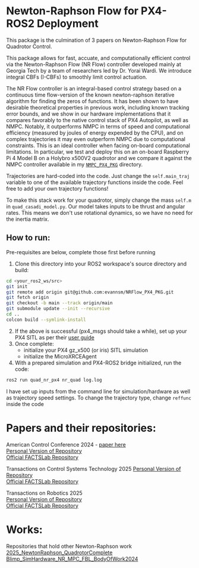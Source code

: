 # Newton-Raphson Flow for PX4-ROS2 Deployment
This package is the culmination of 3 papers on Newton-Raphson Flow for Quadrotor Control.

This package allows for fast, accuate, and computationally efficient control via the Newton-Raphson Flow (NR Flow) controller developed mainly at Georgia Tech by a team of researchers led by Dr. Yorai Wardi. We introduce integral CBFs (I-CBFs) to smoothly limit control actuation.

The NR Flow controller is an integral-based control strategy based on a continuous time flow-version of the known newton-raphson iterative algorithm for finding the zeros of functions. It has been shown to have desirable theoretical properties in previous work, including known tracking error bounds, and we show in our hardware implementations that it compares favorably to the native control stack of PX4 Autopilot, as well as NMPC. Notably, it outperforms NMPC in terms of speed and computational efficiency (measured by joules of energy expended by the CPU), and on complex trajectories it may even outperform NMPC due to computational constraints. This is an ideal controller when facing on-board computational limitations. In particular, we test and deploy this on an on-board Raspberry Pi 4 Model B on a Holybro x500V2 quadrotor and we compare it against the NMPC controller available in my [`NMPC_PX4_PKG`](https://github.com/evannsm/NMPC_PX4_PKG) directory.

Trajectories are hard-coded into the code. Just change the `self.main_traj` variable to one of the available trajectory functions inside the code. Feel free to add your own trajectory functions!

To make this stack work for your quadrotor, simply change the mass `self.m` in `quad_casadi_model.py`. Our model takes inputs to be thrust and angular rates. This means we don't use rotational dynamics, so we have no need for the inertia matrix.

## How to run:
Pre-requisites are below, complete those first before running
1. Clone this directory into your ROS2 workspace's source directory and build:
```bash
cd <your_ros2_ws/src>
git init
git remote add origin git@github.com:evannsm/NRFlow_PX4_PKG.git
git fetch origin
git checkout -b main --track origin/main
git submodule update --init --recursive
cd ..
colcon build --symlink-install
```
2. If the above is successful (px4_msgs should take a while), set up your PX4 SITL as per their [user guide](https://docs.px4.io/main/en/ros2/user_guide.html)
3. Once complete:
   - initialize your PX4 gz_x500 (or iris) SITL simulation
   - initialize the MicroXRCEAgent
4. With a prepared simulation and PX4-ROS2 bridge initialized, run the code:
```bash
ros2 run quad_nr_px4 nr_quad log.log
```

I have set up inputs from the command line for simulation/hardware as well as trajectory speed settings.
To change the trajectory type, change `reffunc` inside the code


# Papers and their repositories:
American Control Conference 2024 - [paper here](https://coogan.ece.gatech.edu/papers/pdf/cuadrado2024tracking.pdf)  
[Personal Version of Repository](https://github.com/evannsm/MoralesCuadrado_ACC2024)  
[Official FACTSLab Repository](https://github.com/gtfactslab/MoralesCuadrado_Llanes_ACC2024)  

Transactions on Control Systems Technology 2025
[Personal Version of Repository](https://github.com/evannsm/MoralesCuadrado_Baird_TCST2025)  
[Official FACTSLab Repository](https://github.com/gtfactslab/Baird_MoralesCuadrado_TRO_2025)  

Transactions on Robotics 2025  
[Personal Version of Repository](https://github.com/evannsm/MoralesCuadrado_Baird_TCST2025)  
[Official FACTSLab Repository](https://github.com/gtfactslab/MoralesCuadrado_Baird_TCST2025)  

# Works:
Repositories that hold other Newton-Raphson work  
[2025_NewtonRaphson_QuadrotorComplete](https://github.com/evannsm/2025_NewtonRaphson_QuadrotorComplete)    
[Blimp_SimHardware_NR_MPC_FBL_BodyOfWork2024](https://github.com/evannsm/Blimp_SimHardware_NR_MPC_FBL_BodyOfWork2024)  
